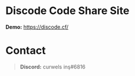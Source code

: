# Discode Code Share Site

**Demo:** https://discode.cf/

# Contact

>**Discord:** curwels inş#6816
